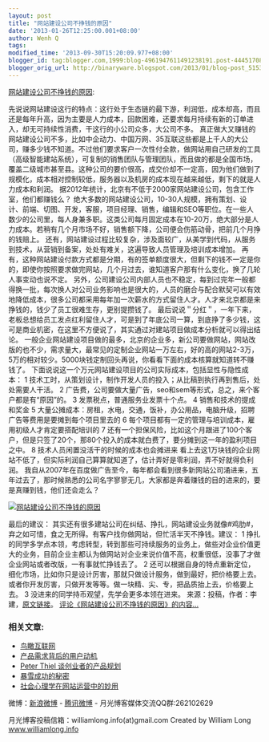 ```yaml
---
layout: post
title: "网站建设公司不挣钱的原因"
date: '2013-01-26T12:25:00.001+08:00'
author: Wenh Q
tags:
modified_time: '2013-09-30T15:20:09.977+08:00'
blogger_id: tag:blogger.com,1999:blog-4961947611491238191.post-4445170896978863042
blogger_orig_url: http://binaryware.blogspot.com/2013/01/blog-post_5153.html
---
```

[网站建设公司不挣钱的原因](http://www.williamlong.info/archives/3308.html):

先说说网站建设这行的特点：这行处于生态链的最下游，利润低，成本却高，而且还是每年升高，因为主要是人力成本，回款困难，还要求每月持续有新的订单进入，却无可持续性消费，干这行的小公司众多，大公司不多。
真正做大又赚钱的网站建设公司不多，比如中企动力、中国万网、35互联这些都是上千人的大公司，赚多少钱不知道。不过他们要求客户一次性付全款，做网站用自己研发的工具（高级智能建站系统），可复制的销售团队与管理团队，而且做的都是全国市场，覆盖二级城市甚至县。这种公司的要价很高，成交价却不一定高，因为他们做到了规模化，成本相对控制较低，服务器以及机房的成本现在越来越低，剩下的就是人力成本和利润。
据2012年统计，北京有不低于2000家网站建设公司，包含工作室，他们都赚钱么？
绝大多数的网站建设公司，10-30人规模，拥有策划、设计、前端、切图、开发，客服，项目经理、销售，编辑和SEO等职位。在一些人数少的公司里，每人身兼多职。这类公司每月固定成本在10-20万，绝大部分是人力成本。若稍有几个月市场不好，销售额下降，公司便会伤筋动骨，把前几个月挣的钱赔上。
还有，网站建设过程比较复杂，涉及面较广，从美学到代码，从服务到技术，从营销到备案，处处有难关，这遍导致人员管理及培训成本增加。
再有，这种网站建设付款方式都是分期，有的签单额度很大，但剩下的钱不一定是你的，即使你按照要求做完网站，几个月过去，谁知道客户那有什么变化，换了几轮人事变动也说不定。
另外，公司建设公司内部人员也不稳定，每到过完年一般都得换一批，每次换人对公司业务影响也是很大的，人员的磨合与配合默契可以有效地降低成本，很多公司都采用每年加一次薪水的方式留住人才。人才来北京都是来挣钱的，钱少了员工很难生存，更别提攒钱了。
最后说说＂分红＂，一年下来，老板总想给员工发点红利留住人才，可是到了年底公司一算，到底挣了多少钱，这可是商业机密，在这里不方便说了，其实通过对建站项目做成本分析就可以得出结论。
一般企业网站建设项目做的最多，北京的企业多，新公司要做网站，网站改版的也不少，需求量大，最常见的定制企业网站一万左右，好的高的网站2-3万，5万的相对较少。5000块钱定制回头再说，你看看下面的成本核算就知道转不赚钱了。
下面说说这一个万元网站建设项目的公司实际成本，包括显性与隐性成本：
1
技术工时，从策划设计，制作开发人员的投入；从比稿到执行再到售后，处处需要人干活。
2
广告费，公司要做大量广告，seo和sem等形式，总之，来个客户都是有“原因”的。
3 发票税点，普通服务业发票十个点。
4 销售和技术的提成和奖金
5
大量公摊成本：房租，水电，交通，饭补，办公用品，电脑升级，招聘广告等费用是要摊到每个项目里去的
6 每个项目都有一定的管理与培训成本，雇用初级人才肯定要搭配培训的
7
还有一个担保风险，比如这个月跟进了100个客户，但是只签了20个，那80个投入的成本就白费了，要分摊到这一年的盈利项目之中。
8 技术人员闲置没活干的时候的成本也会摊进来
看上去这1万块钱的企业网站不低了，但实际利润自己算算就知道了，估计弄好是零利润，弄不好就得负利润。
我自从2007年在百度做广告至今，每年都会看到很多新网站公司涌进来，五年过去了，那时候熟悉的公司名字寥寥无几，大家都是奔着赚钱的目的进来的，要是真赚到钱，他们还会走么？

[![网站建设公司不挣钱的原因](http://download.williamlong.info/upload/3308_1.jpg)](http://www.williamlong.info/upload/3308_2.jpg)

最后的建议：
其实还有很多建站公司在纠结、挣扎，网站建设业务就像#鸡肋#，弃之如可惜，食之无所得。有客户找你做网站，但忙活半天不挣钱。建议：
1
挣扎的同学多学点本领，考虑转型，转到那些可持续服务的业务上，做些对企业价值更大的业务，目前企业主都认为做网站对企业来说价值不高，权重很低，没事了才做企业网站或者改版，一有事就忙挣钱去了。
2
还可以根据自身的特点重新定位，细化市场，比如你只是设计厉害，那就只做设计服务，做到最好，把价格要上去。或者你开发厉害，只做开发等等。做一块精、尖、专，把品质抬上去，价格要上去。
3 没进来的同学持币观望，先学会更多本领在进来。
来源：投稿，作者：李建，[原文链接](http://blog.sina.com.cn/s/blog_5950a5940101ctko.html)。
[评论《网站建设公司不挣钱的原因》的内容...](http://www.williamlong.info/archives/3308.html)

### 相关文章:

-   [鸟瞰互联网](http://www.williamlong.info/archives/3235.html)
-   [产品需求背后的用户动机](http://www.williamlong.info/archives/3192.html)
-   [Peter Thiel
    谈创业者的产品规划](http://www.williamlong.info/archives/3144.html)
-   [暴雪成功的秘密](http://www.williamlong.info/archives/3118.html)
-   [社会心理学在网站运营中的妙用](http://www.williamlong.info/archives/3108.html)


微博：[新浪微博](http://weibo.com/williamlong) -
[腾讯微博](http://t.qq.com/williamlong) - 月光博客媒体交流QQ群:262102629

月光博客投稿信箱：williamlong.info(at)gmail.com
Created by William Long www.williamlong.info

